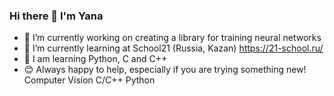 ### Hi there 👋 I'm Yana

- 🔭 I’m currently working on creating a library for training neural networks
- 🌱 I’m currently learning at School21 (Russia, Kazan) https://21-school.ru/
- 🐍 I am learning Python, C and C++
- 😊 Always happy to help, especially if you are trying something new!
Computer Vision
C/C++
Python
<!--
- 👯 I’m looking to collaborate on ...
- 🤔 I’m looking for help with ...
- 💬 Ask me about ...
- 📫 How to reach me: telegram: @yana_arcobaleno
- 😄 Pronouns: ...
- ⚡ Fun fact: ...
-->
